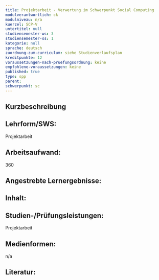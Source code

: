 ```yaml
---
title: Projektarbeit - Verwertung im Schwerpunkt Social Computing
modulverantwortlich: ck
modulniveau: n/a
kuerzel: SCP-V
untertitel: null
studiensemester-ws: 3
studiensemester-ss: 1
kategorie: null
sprache: deutsch
zuordnung-zum-curriculum: siehe Studienverlaufsplan
kreditpunkte: 12
voraussetzungen-nach-pruefungsordnung: keine
empfohlene-voraussetzungen: keine
published: true
type: spp
parent: 
schwerpunkt: sc
---
```


## Kurzbeschreibung

## Lehrform/SWS: 
Projektarbeit

## Arbeitsaufwand: 
360

## Angestrebte Lernergebnisse:

## Inhalt:

## Studien-/Prüfungsleistungen:
Projektarbeit

## Medienformen:
n/a

## Literatur: